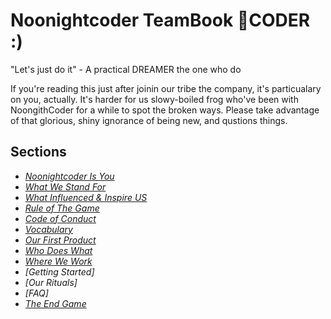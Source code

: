 # Noonightcoder TeamBook 🦉CODER :)

"Let's just do it" - A practical DREAMER the one who do

If you're reading this just after joinin our tribe the company, it's particualary on you, actually.
It's harder for us slowy-boiled frog who've been with NoongithCoder for a while to spot the broken ways. Please take advantage of that glorious, shiny ignorance of being new, and qustions things.

## Sections

* *[Noonightcoder Is You](https://github.com/soklux/teambook/blob/master/noonightcoder-is-you.md)*
* *[What We Stand For](https://github.com/soklux/teambook/blob/master/what-we-stand-for.md)*
* *[What Influenced & Inspire US](https://github.com/soklux/culturebook/blob/master/what-influenced-us.md)*
* *[Rule of The Game](https://github.com/soklux/culturebook/blob/master/rule-of-the-game.md)*
* *[Code of Conduct](https://github.com/soklux/teambook/blob/master/code-of-conduct.md)*
* *[Vocabulary](https://github.com/soklux/teambook/tree/master)*
* *[Our First Product](https://github.com/soklux/teambook/blob/master/our-first-product.md)*
* *[Who Does What](https://github.com/soklux/teambook/blob/master/orgchart.md)*
* *[Where We Work](https://github.com/soklux/teambook/blob/master/where-we-work.md)*
* *[Getting Started]*
* *[Our Rituals]*
* *[FAQ]*
* *[The End Game](https://github.com/soklux/teambook/blob/master/the-end-game.md)*
